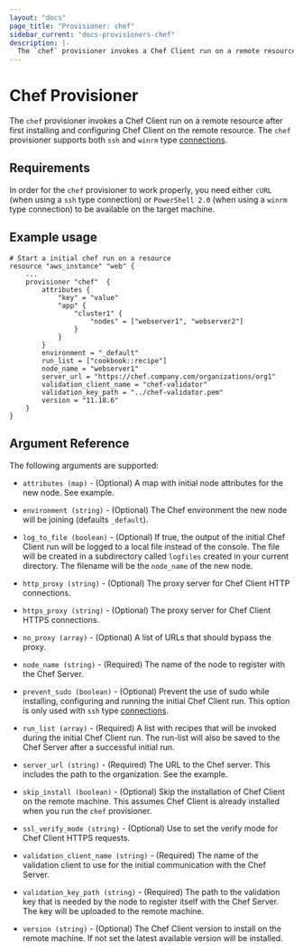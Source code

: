 ```yaml
---
layout: "docs"
page_title: "Provisioner: chef"
sidebar_current: "docs-provisioners-chef"
description: |-
  The `chef` provisioner invokes a Chef Client run on a remote resource after first installing and configuring Chef Client on the remote resource. The `chef` provisioner supports both `ssh` and `winrm` type connections.
---
```


# Chef Provisioner

The `chef` provisioner invokes a Chef Client run on a remote resource after first installing
and configuring Chef Client on the remote resource. The `chef` provisioner supports both `ssh`
and `winrm` type [connections](/docs/provisioners/connection.html).

## Requirements

In order for the `chef` provisioner to work properly, you need either `cURL` (when using
a `ssh` type connection) or `PowerShell 2.0` (when using a `winrm` type connection) to be
available on the target machine.

## Example usage

```
# Start a initial chef run on a resource
resource "aws_instance" "web" {
    ...
    provisioner "chef"  {
        attributes {
            "key" = "value"
            "app" {
                "cluster1" {
                    "nodes" = ["webserver1", "webserver2"]
                }
            }
        }
        environment = "_default"
        run_list = ["cookbook::recipe"]
        node_name = "webserver1"
        server_url = "https://chef.company.com/organizations/org1"
        validation_client_name = "chef-validator"
        validation_key_path = "../chef-validator.pem"
        version = "11.18.6"
    }
}
```

## Argument Reference

The following arguments are supported:

* `attributes (map)` - (Optional) A map with initial node attributes for the new node.
  See example.

* `environment (string)` - (Optional) The Chef environment the new node will be joining
  (defaults `_default`).

* `log_to_file (boolean)` - (Optional) If true, the output of the initial Chef Client run
  will be logged to a local file instead of the console. The file will be created in a
  subdirectory called `logfiles` created in your current directory. The filename will be
  the `node_name` of the new node.

* `http_proxy (string)` - (Optional) The proxy server for Chef Client HTTP connections.

* `https_proxy (string)` - (Optional) The proxy server for Chef Client HTTPS connections.

* `no_proxy (array)` - (Optional) A list of URLs that should bypass the proxy.

* `node_name (string)` - (Required) The name of the node to register with the Chef Server.

* `prevent_sudo (boolean)` - (Optional) Prevent the use of sudo while installing, configuring
  and running the initial Chef Client run. This option is only used with `ssh` type
  [connections](/docs/provisioners/connection.html).

* `run_list (array)` - (Required) A list with recipes that will be invoked during the initial
  Chef Client run. The run-list will also be saved to the Chef Server after a successful
  initial run.

* `server_url (string)` - (Required) The URL to the Chef server. This includes the path to
  the organization. See the example.

* `skip_install (boolean)` - (Optional) Skip the installation of Chef Client on the remote
  machine. This assumes Chef Client is already installed when you run the `chef`
  provisioner.

* `ssl_verify_mode (string)` - (Optional) Use to set the verify mode for Chef Client HTTPS
  requests.

* `validation_client_name (string)` - (Required) The name of the validation client to use
  for the initial communication with the Chef Server.

* `validation_key_path (string)` - (Required) The path to the validation key that is needed
  by the node to register itself with the Chef Server. The key will be uploaded to the remote
  machine.

* `version (string)` - (Optional) The Chef Client version to install on the remote machine.
  If not set the latest available version will be installed.
